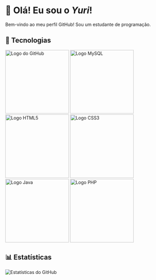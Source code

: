 # 👋 Olá! Eu sou o *Yuri*!

Bem-vindo ao meu perfil GitHub! Sou um estudante de programação.

## 🚀 Tecnologias
<div style="display: inline-block;">
<!--source dos icones: https://devicon.dev/-->
<img src="https://cdn.jsdelivr.net/gh/devicons/devicon@latest/icons/github/github-original.svg" alt="Logo do GitHub" width="200" height="200"/>
<img src="https://cdn.jsdelivr.net/gh/devicons/devicon@latest/icons/mysql/mysql-original-wordmark.svg" alt="Logo MySQL" width="200" height="200" />
<img src="https://cdn.jsdelivr.net/gh/devicons/devicon@latest/icons/html5/html5-original.svg" alt="Logo HTML5" width="200" height="200" />
<img src="https://cdn.jsdelivr.net/gh/devicons/devicon@latest/icons/css3/css3-original.svg" alt="Logo CSS3" width="200" height="200" />
<img src="https://cdn.jsdelivr.net/gh/devicons/devicon@latest/icons/java/java-original.svg" alt="Logo Java" width="200" height="200" />
<img src="https://cdn.jsdelivr.net/gh/devicons/devicon@latest/icons/php/php-original.svg" alt="Logo PHP" width="200" height="200" />

</div>


## 📊 Estatísticas

![Estatísticas do GitHub](https://github-readme-stats.vercel.app/api?username=Yuri140&show_icons=true&theme=dracula)

